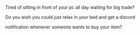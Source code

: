 Tired of sitting in front of your pc all day waiting for big trade?

Do you wish you could just relax in your bed and get a discord 

notification  whenever someone wants to buy your item? 
